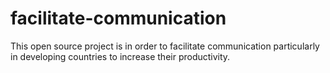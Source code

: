 # facilitate-communication
This open source project is in order to facilitate communication particularly in developing countries to increase their productivity.
